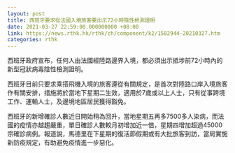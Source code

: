 ```yaml
---
layout: post
title: 西班牙要求從法國入境旅客要出示72小時陰性檢測證明
date: 2021-03-27 22:59:00.000000000 +08:00
link: https://news.rthk.hk/rthk/ch/component/k2/1582944-20210327.htm
categories: rthk
---
```


西班牙政府宣布，任何人由法國經陸路邊界入境，都必須出示抵埗前72小時內的新型冠狀病毒陰性檢測證明。

西班牙目前只要求乘搭飛機入境的旅客遵從有關規定，是首次對陸路口岸入境旅客作有關安排，措施將於當地下星期二生效，適用於7歲或以上人士，只有從事跨境工作、運輸人士，及邊境地區居民獲得豁免。

西班牙的新增確診人數近日開始稍為回升，當地星期五再多7500多人染病，而法國的疫情亦越趨嚴重，單日確診人數較月初增加近一倍，星期四增加超過45000宗確診病例。報道說，馬德里在下星期的復活節假期或有大批旅客到訪，當局實施新防疫規定，有助避免疫情進一步惡化。
